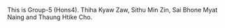 This is Group-5 (Hons4). 
Thiha Kyaw Zaw, Sithu Min Zin, Sai Bhone Myat Naing and Thaung Htike Cho.
